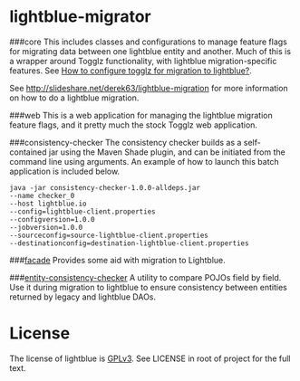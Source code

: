 lightblue-migrator
==================

###core
This includes classes and configurations to manage feature flags for migrating data between one lightblue entity and another.  Much of this is a wrapper around Togglz functionality, with lightblue migration-specific features. See [How to configure togglz for migration to lightblue?](TOGGLZ.md).

See http://slideshare.net/derek63/lightblue-migration for more information on how to do a lightblue migration.

###web
This is a web application for managing the lightblue migration feature flags, and it pretty much the stock Togglz web application.

###consistency-checker
The consistency checker builds as a self-contained jar using the Maven Shade plugin, and can be initiated from the command line using arguments.  An example of how to launch this batch application is included below. 

```shell
java -jar consistency-checker-1.0.0-alldeps.jar 
--name checker_0
--host lightblue.io
--config=lightblue-client.properties
--configversion=1.0.0
--jobversion=1.0.0
--sourceconfig=source-lightblue-client.properties
--destinationconfig=destination-lightblue-client.properties
```

###[facade](facade)
Provides some aid with migration to Lightblue.

###[entity-consistency-checker](entity-consistency-checker)
A utility to compare POJOs field by field. Use it during migration to lightblue to ensure consistency between entities returned by legacy and lightblue DAOs.

# License

The license of lightblue is [GPLv3](https://www.gnu.org/licenses/gpl.html).  See LICENSE in root of project for the full text.
